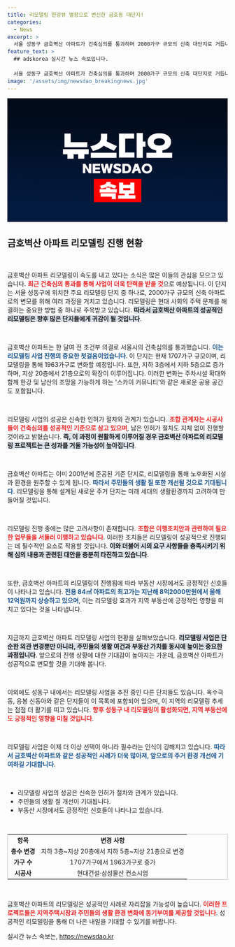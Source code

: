 ```yaml
---
title: 리모델링 한강뷰 별장으로 변신한 금호동 대단지!
categories:
  - News
excerpt: >
  서울 성동구 금호벽산 아파트가 건축심의를 통과하며 2000가구 규모의 신축 대단지로 거듭나고 있다. 리모델링 사업 속도가 붙으면서 한강과 남산 조망의 스카이 커뮤니티도 조성될 예정이다.
feature_text: >
  ## adskorea 실시간 뉴스 속보입니다.

  서울 성동구 금호벽산 아파트가 건축심의를 통과하며 2000가구 규모의 신축 대단지로 거듭나고 있다. 리모델링 사업 속도가 붙으면서 한강과 남산 조망의 스카이 커뮤니티도 조성될 예정이다.
image: '/assets/img/newsdao_breakingnews.jpg'
---
```


<p><img src="/assets/img/newsdao_breakingnews.jpg" alt="adskorea 속보" /></p>

<h2 data-ke-size="size26">금호벽산 아파트 리모델링 진행 현황</h2>

<p data-ke-size="size16">&nbsp;</p>

<p>금호벽산 아파트 리모델링이 속도를 내고 있다는 소식은 많은 이들의 관심을 모으고 있습니다. <b><span style="color: #ee2323;">최근 건축심의 통과를 통해 사업이 더욱 탄력을 받을 것</span></b>으로 예상됩니다. 이 단지는 서울 성동구에 위치한 주요 리모델링 단지 중 하나로, 2000가구 규모의 신축 아파트로의 변모를 위해 여러 과정을 거치고 있습니다. 리모델링은 현대 사회의 주택 문제를 해결하는 중요한 방법 중 하나로 주목받고 있습니다. <b><span style="background-color: #21538527;">따라서 금호벽산 아파트의 성공적인 리모델링은 향후 많은 단지들에게 귀감이 될 것입니다</span></b>.</p>

<p data-ke-size="size16">&nbsp;</p>

<p>금호벽산 아파트는 한 달여 전 조건부 의결로 서울시의 건축심의를 통과했습니다. <b><span style="color: #1a5490;">이는 리모델링 사업 진행의 중요한 첫걸음이었습니다</span></b>. 이 단지는 현재 1707가구 규모이며, 리모델링을 통해 1963가구로 변화할 예정입니다. 또한, 지하 3층에서 지하 5층으로 증가하며, 지상 20층에서 21층으로의 확장이 이루어집니다. 이러한 변화는 주차시설 확대와 함께 한강 및 남산의 조망을 가능하게 하는 '스카이 커뮤니티'와 같은 새로운 공용 공간도 포함됩니다.</p>

<p data-ke-size="size16">&nbsp;</p>

<p>리모델링 사업의 성공은 신속한 인허가 절차와 관계가 있습니다. <b><span style="color: #ee2323;">조합 관계자는 시공사들이 건축심의를 성공적인 기준으로 삼고 있으며</span></b>, 남은 인허가 절차도 지체 없이 진행할 것이라고 밝혔습니다. <b><span style="background-color: #21538527;">즉, 이 과정이 원활하게 이루어질 경우 금호벽산 아파트의 리모델링 프로젝트는 큰 성과를 거둘 가능성이 높아집니다</span></b>. </p>

<p data-ke-size="size16">&nbsp;</p>

<p>금호벽산 아파트는 이미 2001년에 준공된 기존 단지로, 리모델링을 통해 노후화된 시설과 환경을 원주할 수 있게 됩니다. <b><span style="color: #1a5490;">따라서 주민들의 생활 질 또한 개선될 것으로 기대됩니다</span></b>. 리모델링을 통해 설계된 새로운 주거 단지는 미래 세대의 생활환경까지 고려하여 만들어질 것입니다.</p>

<p data-ke-size="size16">&nbsp;</p>

<p>리모델링 진행 중에는 많은 고려사항이 존재합니다. <b><span style="color: #ee2323;">조합은 이행조치안과 관련하여 필요한 업무들을 서둘러 이행하고 있습니다</span></b>. 이러한 조치들은 리모델링이 성공적으로 진행되는 데 필수적인 요소로 작용할 것입니다. <b><span style="background-color: #21538527;">이와 더불어 시의 요구 사항들을 충족시키기 위해 심의 내용과 관련된 대안을 충분히 타진하고 있습니다</span></b>.</p>

<p data-ke-size="size16">&nbsp;</p>

<p>또한, 금호벽산 아파트의 리모델링이 진행됨에 따라 부동산 시장에서도 긍정적인 신호들이 나타나고 있습니다. <b><span style="color: #1a5490;">전용 84㎡ 아파트의 최고가는 지난해 8억2000만원에서 올해 12억원까지 상승하고 있으며</span></b>, 이는 리모델링 효과가 지역 부동산에 긍정적인 영향을 미치고 있다는 것을 나타냅니다. </p>

<p data-ke-size="size16">&nbsp;</p>

<p>지금까지 금호벽산 아파트 리모델링 사업의 현황을 살펴보았습니다. <b><span style="background-color: #21538527;">리모델링 사업은 단순한 외관 변경뿐만 아니라, 주민들의 생활 여건과 부동산 가치를 동시에 높이는 중요한 과정입니다</span></b>. 앞으로의 진행 상황에 대한 기대감이 높아지는 가운데, 금호벽산 아파트가 성공적으로 변모할 것을 기대해 봅니다. </p>

<p data-ke-size="size16">&nbsp;</p> 

<p>이외에도 성동구 내에서는 리모델링 사업을 추진 중인 다른 단지들도 있습니다. 옥수극동, 응봉 신동아와 같은 단지들이 이 목록에 포함되어 있으며, 이 지역의 리모델링 추세는 점점 더 활기를 띠고 있습니다. <b><span style="color: #ee2323;">향후 성동구 내 리모델링이 활성화되면, 지역 부동산에도 긍정적인 영향을 미칠 것입니다</span></b>. </p>

<p data-ke-size="size16">&nbsp;</p>

<p>리모델링 사업은 이제 더 이상 선택이 아니라 필수라는 인식이 강해지고 있습니다. <b><span style="color: #1a5490;">따라서 금호벽산 아파트와 같은 성공적인 사례가 더욱 많아져, 앞으로의 주거 환경 개선에 기여하길 기대합니다</span></b>. </p>

<p data-ke-size="size16">&nbsp;</p> 

<ul>
  <li>리모델링 사업의 성공은 신속한 인허가 절차와 관계가 있습니다.</li>
  <li>주민들의 생활 질 개선이 기대됩니다.</li>
  <li>부동산 시장에서도 긍정적인 신호들이 나타나고 있습니다.</li>
</ul>

<p data-ke-size="size16">&nbsp;</p>

<table style="width: 100%; border-collapse: collapse; border: 1px solid #c0c0c0;">
  <tr>
    <td style="text-align: center; height: 17px;"><b>항목</b></td>
    <td style="text-align: center; height: 17px;"><b>변경 사항</b></td>
  </tr>
  <tr>
    <td style="text-align: center; height: 17px;"><b>층수 변경</b></td>
    <td style="text-align: center; height: 17px;">지하 3층~지상 20층에서 지하 5층~지상 21층으로 변경</td>
  </tr>
  <tr>
    <td style="text-align: center; height: 17px;"><b>가구 수</b></td>
    <td style="text-align: center; height: 17px;">1707가구에서 1963가구로 증가</td>
  </tr>
  <tr>
    <td style="text-align: center; height: 17px;"><b>시공사</b></td>
    <td style="text-align: center; height: 17px;">현대건설·삼성물산 컨소시엄</td>
  </tr>
</table>

<p data-ke-size="size16">&nbsp;</p>

<p>금호벽산 아파트의 리모델링은 성공적인 사례로 자리잡을 가능성이 높습니다. <b><span style="color: #ee2323;">이러한 프로젝트들은 지역주택시장과 주민들의 생활 환경 변화에 동기부여를 제공할 것입니다</span></b>. 성공적인 리모델링을 통해 더 나은 내일을 기대할 수 있기를 바랍니다.</p>
실시간 뉴스 속보는, <a href="https://newsdao.kr" rel="dofollow">https://newsdao.kr</a>


